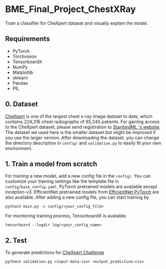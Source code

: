 # BME_Final_Project_ChestXRay
Train a classifier for CheXpert dataset and visually explain the model.

## Requirements
* PyTorch
* Torchvision
* TensorboardX
* NumPy
* Matplotlib
* sklearn
* Pandas
* PIL

## 0. Dataset
[CheXpert](https://arxiv.org/abs/1901.07031) is one of the largest chest x-ray image dataset to date, which contains 224,316 chest radiographs of 65,240 patients.
For gaining access to the CheXpert dataset, please send registration to [StanfordML 's website](https://stanfordmlgroup.github.io/competitions/chexpert/).
The dataset we used here is the smaller dataset but might be improved if you use the larger version. 
After downloading the dataset, you can change the directory description in `config/` and `validation.py` to easily fit your own environment.

## 1. Train a model from scratch
For training a new model, add a new config file in the `config/`. You can customize your training settings like the template file in `config/base_config.yaml`.
PyTorch pretrained models are available except inception-v3. EfficientNet pretrained models from [EfficientNet PyTorch](https://github.com/lukemelas/EfficientNet-PyTorch) are also available.
After adding a new config file, you can start training by
```
python3 main.py -c config/<your_config_file>
```
For monitoring training process, TensorboardX is available.
```
tensorboard --logdir log/<your_config_name>
```

## 2. Test
To generate predictions for [CheXpert Challenge](https://stanfordmlgroup.github.io/competitions/chexpert/)
```
python3 validation.py <input-data-csv> <output_prediction-csv>
``` 